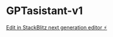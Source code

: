 # GPTasistant-v1

[Edit in StackBlitz next generation editor ⚡️](https://stackblitz.com/~/github.com/turigj/GPTasistant-v1)